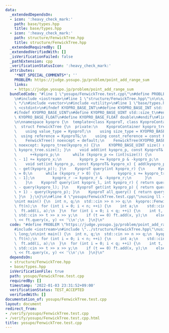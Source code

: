 ```yaml
---
data:
  _extendedDependsOn:
  - icon: ':heavy_check_mark:'
    path: base/types.hpp
    title: base/types.hpp
  - icon: ':heavy_check_mark:'
    path: structure/FenwickTree.hpp
    title: structure/FenwickTree.hpp
  _extendedRequiredBy: []
  _extendedVerifiedWith: []
  _isVerificationFailed: false
  _pathExtension: cpp
  _verificationStatusIcon: ':heavy_check_mark:'
  attributes:
    '*NOT_SPECIAL_COMMENTS*': ''
    PROBLEM: https://judge.yosupo.jp/problem/point_add_range_sum
    links:
    - https://judge.yosupo.jp/problem/point_add_range_sum
  bundledCode: "#line 1 \"yosupo/FenwickTree.test.cpp\"\n#define PROBLEM \"https://judge.yosupo.jp/problem/point_add_range_sum\"\
    \n#include <iostream>\n#line 1 \"structure/FenwickTree.hpp\"\n\n\n/* FenwickTree\
    \ */\n#include <vector>\n#include <utility>\n#line 1 \"base/types.hpp\"\n#include\
    \ <cstdint>\n#ifndef KYOPRO_BASE_INT\n#define KYOPRO_BASE_INT std::int64_t\n#endif\n\
    #ifndef KYOPRO_BASE_UINT\n#define KYOPRO_BASE_UINT std::size_t\n#endif\n#ifndef\
    \ KYOPRO_BASE_FLOAT\n#define KYOPRO_BASE_FLOAT double\n#endif\n#line 7 \"structure/FenwickTree.hpp\"\
    \n\nnamespace kyopro {\n  template<class KyoproT, class KyoproContainer = std::vector<KyoproT>>\n\
    \  struct FenwickTree {\n  private:\n    KyoproContainer kyopro_tree;\n  public:\n\
    \    using value_type = KyoproT;\n    using size_type = KYOPRO_BASE_UINT;\n  \
    \  using reference = KyoproT&;\n    using const_reference = const KyoproT&;\n\
    \    FenwickTree() noexcept = default;\n    FenwickTree(KYOPRO_BASE_UINT kyopro_n)\
    \ noexcept: kyopro_tree(kyopro_n) {}\n    KYOPRO_BASE_UINT size() noexcept { return\
    \ kyopro_tree.size(); }\n    void add(int kyopro_p, const KyoproT& kyopro_x) {\n\
    \      ++kyopro_p;\n      while (kyopro_p <= (int)size()) {\n        kyopro_tree[kyopro_p\
    \ - 1] += kyopro_x;\n        kyopro_p += kyopro_p & -kyopro_p;\n      }\n    }\n\
    \    void set(int kyopro_p, const KyoproT& kyopro_x) { add(kyopro_p, kyopro_x\
    \ - get(kyopro_p)); }\n    KyoproT query(int kyopro_r) {\n      KyoproT kyopro_s\
    \ = 0;\n      while (kyopro_r > 0) {\n        kyopro_s += kyopro_tree[kyopro_r\
    \ - 1];\n        kyopro_r -= kyopro_r & -kyopro_r;\n      }\n      return kyopro_s;\n\
    \    }\n    KyoproT query(int kyopro_l, int kyopro_r) { return query(kyopro_r)\
    \ - query(kyopro_l); }\n    KyoproT get(int kyopro_p) { return query(kyopro_p\
    \ + 1) - query(kyopro_p); }\n    KyoproT all_query() { return query(kyopro_tree.size());\
    \ }\n  };\n}\n\n#line 4 \"yosupo/FenwickTree.test.cpp\"\nusing ll = long long;\n\
    \nint main() {\n  int n, q;\n  std::cin >> n >> q;\n  kyopro::FenwickTree<ll>\
    \ ft(n);\n  for (int i = 0; i < n; ++i) {\n    int a;\n    std::cin >> a;\n  \
    \  ft.add(i, a);\n  }\n  for (int i = 0; i < q; ++i) {\n    int t, x, y;\n   \
    \ std::cin >> t >> x >> y;\n    if (t == 0) ft.add(x, y);\n    else std::cout\
    \ << ft.query(x, y) << '\\n';\n  }\n}\n"
  code: "#define PROBLEM \"https://judge.yosupo.jp/problem/point_add_range_sum\"\n\
    #include <iostream>\n#include \"../structure/FenwickTree.hpp\"\nusing ll = long\
    \ long;\n\nint main() {\n  int n, q;\n  std::cin >> n >> q;\n  kyopro::FenwickTree<ll>\
    \ ft(n);\n  for (int i = 0; i < n; ++i) {\n    int a;\n    std::cin >> a;\n  \
    \  ft.add(i, a);\n  }\n  for (int i = 0; i < q; ++i) {\n    int t, x, y;\n   \
    \ std::cin >> t >> x >> y;\n    if (t == 0) ft.add(x, y);\n    else std::cout\
    \ << ft.query(x, y) << '\\n';\n  }\n}\n"
  dependsOn:
  - structure/FenwickTree.hpp
  - base/types.hpp
  isVerificationFile: true
  path: yosupo/FenwickTree.test.cpp
  requiredBy: []
  timestamp: '2022-01-03 23:31:52+09:00'
  verificationStatus: TEST_ACCEPTED
  verifiedWith: []
documentation_of: yosupo/FenwickTree.test.cpp
layout: document
redirect_from:
- /verify/yosupo/FenwickTree.test.cpp
- /verify/yosupo/FenwickTree.test.cpp.html
title: yosupo/FenwickTree.test.cpp
---
```

